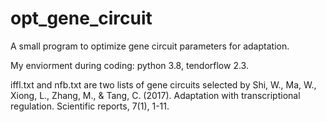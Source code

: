 # opt_gene_circuit
A small program to optimize gene circuit parameters for adaptation.

My enviorment during coding: python 3.8, tendorflow 2.3.


iffl.txt and nfb.txt are two lists of gene circuits selected by Shi, W., Ma, W., Xiong, L., Zhang, M., & Tang, C. (2017). Adaptation with transcriptional regulation. Scientific reports, 7(1), 1-11.
